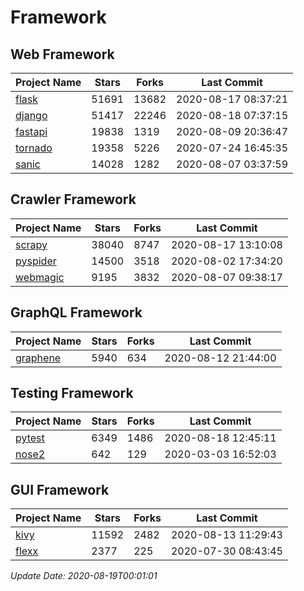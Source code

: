 # Framework

## Web Framework

| Project Name | Stars | Forks | Last Commit |
| ------------ | ----- | ----- | ----------- |
| [flask](https://github.com/pallets/flask) | 51691 | 13682 | 2020-08-17 08:37:21 |
| [django](https://github.com/django/django) | 51417 | 22246 | 2020-08-18 07:37:15 |
| [fastapi](https://github.com/tiangolo/fastapi) | 19838 | 1319 | 2020-08-09 20:36:47 |
| [tornado](https://github.com/tornadoweb/tornado) | 19358 | 5226 | 2020-07-24 16:45:35 |
| [sanic](https://github.com/huge-success/sanic) | 14028 | 1282 | 2020-08-07 03:37:59 |

## Crawler Framework

| Project Name | Stars | Forks | Last Commit |
| ------------ | ----- | ----- | ----------- |
| [scrapy](https://github.com/scrapy/scrapy) | 38040 | 8747 | 2020-08-17 13:10:08 |
| [pyspider](https://github.com/binux/pyspider) | 14500 | 3518 | 2020-08-02 17:34:20 |
| [webmagic](https://github.com/code4craft/webmagic) | 9195 | 3832 | 2020-08-07 09:38:17 |

## GraphQL Framework

| Project Name | Stars | Forks | Last Commit |
| ------------ | ----- | ----- | ----------- |
| [graphene](https://github.com/graphql-python/graphene) | 5940 | 634 | 2020-08-12 21:44:00 |

## Testing Framework

| Project Name | Stars | Forks | Last Commit |
| ------------ | ----- | ----- | ----------- |
| [pytest](https://github.com/pytest-dev/pytest) | 6349 | 1486 | 2020-08-18 12:45:11 |
| [nose2](https://github.com/nose-devs/nose2) | 642 | 129 | 2020-03-03 16:52:03 |

## GUI Framework

| Project Name | Stars | Forks | Last Commit |
| ------------ | ----- | ----- | ----------- |
| [kivy](https://github.com/kivy/kivy) | 11592 | 2482 | 2020-08-13 11:29:43 |
| [flexx](https://github.com/flexxui/flexx) | 2377 | 225 | 2020-07-30 08:43:45 |

*Update Date: 2020-08-19T00:01:01*
